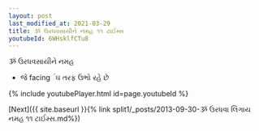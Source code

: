 ```yaml
---
layout: post
last_modified_at: 2021-03-29
title: ૐ ઉરધવસાયીને નમહ ૧૧ ટાઈમ્સ
youtubeId: 6WHsklfCTu8
---
```

 
 
 ૐ ઉરધવસાયીને નમહ  
 
 -  જે facingંઘ તરફ ઉભો રહે છે 
 
  
 
  
 
 
 
 
 
 


{% include youtubePlayer.html id=page.youtubeId %}
 
[Next]({{ site.baseurl }}{% link  split1/_posts/2013-09-30-ૐ ઉરધવા લિંગાય નમહ ૧૧ ટાઈમ્સ.md%})
 
